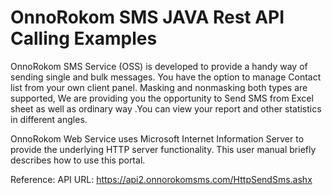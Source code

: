 # OnnoRokom SMS JAVA Rest API Calling Examples
OnnoRokom SMS Service (OSS) is developed to provide a handy way of sending single and bulk messages. You have the option to manage Contact list from your own client panel. Masking and nonmasking both types are supported, We are providing you the opportunity to Send SMS from Excel sheet as well as ordinary way .You can view your report and other statistics in different angles.      
   
OnnoRokom Web Service uses Microsoft Internet Information Server to provide the underlying HTTP server functionality.
This user manual briefly describes how to use this portal.   
 
Reference:
API URL: https://api2.onnorokomsms.com/HttpSendSms.ashx


